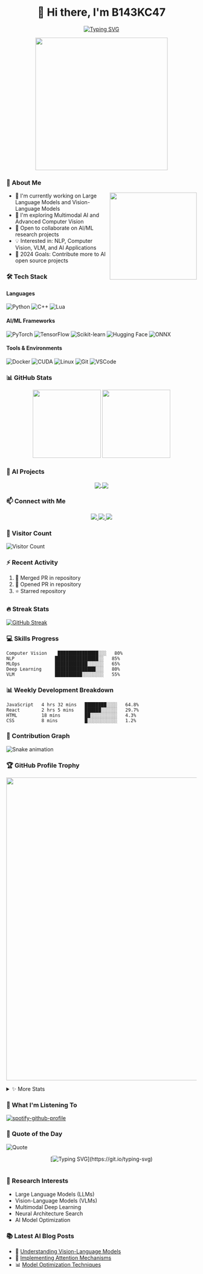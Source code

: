 <div align="center">
  
# 👋 Hi there, I'm B143KC47

[![Typing SVG](https://readme-typing-svg.herokuapp.com?font=Fira+Code&pause=1000&width=435&lines=AI+Engineer+%7C+Deep+Learning+Explorer;NLP+%7C+Computer+Vision+%7C+VLM+Developer)](https://git.io/typing-svg)

<img src="https://cdn.jsdelivr.net/gh/sun0225SUN/sun0225SUN/assets/images/coding.gif" width="350" />

</div>

### 🤖 About Me

<img align='right' src="https://media.giphy.com/media/f7omQNmgiS0ZvU8Td4/giphy.gif" width="230">

- 🔭 I'm currently working on Large Language Models and Vision-Language Models
- 🌱 I'm exploring Multimodal AI and Advanced Computer Vision
- 🤝 Open to collaborate on AI/ML research projects
- 💡 Interested in: NLP, Computer Vision, VLM, and AI Applications
- 🎯 2024 Goals: Contribute more to AI open source projects

### 🛠️ Tech Stack 

#### Languages
![Python](https://img.shields.io/badge/-Python-3776AB?style=flat-square&logo=Python&logoColor=white)
![C++](https://img.shields.io/badge/-C++-00599C?style=flat-square&logo=c%2B%2B&logoColor=white)
![Lua](https://img.shields.io/badge/-Lua-2C2D72?style=flat-square&logo=lua&logoColor=white)

#### AI/ML Frameworks
![PyTorch](https://img.shields.io/badge/-PyTorch-EE4C2C?style=flat-square&logo=PyTorch&logoColor=white)
![TensorFlow](https://img.shields.io/badge/-TensorFlow-FF6F00?style=flat-square&logo=TensorFlow&logoColor=white)
![Scikit-learn](https://img.shields.io/badge/-Scikit_Learn-F7931E?style=flat-square&logo=scikit-learn&logoColor=white)
![Hugging Face](https://img.shields.io/badge/-Hugging_Face-FFD21E?style=flat-square&logo=huggingface&logoColor=black)
![ONNX](https://img.shields.io/badge/-ONNX-005CED?style=flat-square&logo=onnx&logoColor=white)

#### Tools & Environments
![Docker](https://img.shields.io/badge/-Docker-2496ED?style=flat-square&logo=docker&logoColor=white)
![CUDA](https://img.shields.io/badge/-CUDA-76B900?style=flat-square&logo=nvidia&logoColor=white)
![Linux](https://img.shields.io/badge/-Linux-FCC624?style=flat-square&logo=linux&logoColor=black)
![Git](https://img.shields.io/badge/-Git-F05032?style=flat-square&logo=git&logoColor=white)
![VSCode](https://img.shields.io/badge/-VSCode-007ACC?style=flat-square&logo=visual-studio-code&logoColor=white)

### 📊 GitHub Stats

<div align="center">
  <img height="180em" src="https://github-readme-stats.vercel.app/api?username=B143KC47&show_icons=true&theme=radical&include_all_commits=true"/>
  <img height="180em" src="https://github-readme-stats.vercel.app/api/top-langs/?username=B143KC47&layout=compact&langs_count=8&theme=radical"/>
</div>

### 🎯 AI Projects

<div align="center">
  <a href="https://github.com/B143KC47/nlp-project">
    <img align="center" src="https://github-readme-stats.vercel.app/api/pin/?username=B143KC47&repo=nlp-project&theme=aura" />
  </a>
  <a href="https://github.com/B143KC47/vision-project">
    <img align="center" src="https://github-readme-stats.vercel.app/api/pin/?username=B143KC47&repo=vision-project&theme=aura" />
  </a>
</div>

### 📫 Connect with Me

<div align="center">
  <a href="mailto:your.email@example.com">
    <img src="https://img.shields.io/badge/-Email-red?style=flat-square&logo=gmail&logoColor=white"/>
  </a>
  <a href="https://github.com/B143KC47">
    <img src="https://img.shields.io/badge/-GitHub-181717?style=flat-square&logo=github"/>
  </a>
  <a href="https://www.linkedin.com/in/yourprofile/">
    <img src="https://img.shields.io/badge/-LinkedIn-blue?style=flat-square&logo=Linkedin&logoColor=white"/>
  </a>
</div>

### 👀 Visitor Count
![Visitor Count](https://profile-counter.glitch.me/B143KC47/count.svg)

### ⚡ Recent Activity
<!--START_SECTION:activity-->
1. 🎉 Merged PR in repository
2. 💪 Opened PR in repository
3. ⭐ Starred repository
<!--END_SECTION:activity-->

### 🔥 Streak Stats
[![GitHub Streak](https://github-readme-streak-stats.herokuapp.com/?user=B143KC47&theme=radical)](https://git.io/streak-stats)

### 💻 Skills Progress

```text
Computer Vision    ███████████████░░░   80%
NLP               ████████████████░░   85%
MLOps             ████████████░░░░░░   65%
Deep Learning     ███████████████░░░   80%
VLM               ██████████░░░░░░░░   55%
```

### 📊 Weekly Development Breakdown

```text
JavaScript   4 hrs 32 mins   ████████░░░░   64.8%
React        2 hrs 5 mins    ██████░░░░░░   29.7%
HTML         18 mins         ██░░░░░░░░░░   4.3%
CSS          8 mins          █░░░░░░░░░░░   1.2%
```

### 🐍 Contribution Graph

![Snake animation](https://github.com/{username}/B143KC47/blob/output/github-contribution-grid-snake.svg)

### 🏆 GitHub Profile Trophy

<p align="center">
  <a href="https://github.com/ryo-ma/github-profile-trophy">
    <img src="https://github-profile-trophy.vercel.app/?username=B143KC47&theme=radical&no-frame=true&row=1&&margin-w=30&no-bg=true" width="800px"/>
  </a>
</p>

<details>
  <summary>✨ More Stats</summary>
  <br>
  
  ![Metrics](https://metrics.lecoq.io/B143KC47?template=classic&base.header=0&base.activity=0&base.community=0&base.repositories=0&base.metadata=0&achievements=1&notable=1&achievements.threshold=C&achievements.secrets=true&achievements.limit=0&notable.repositories=true&config.timezone=Asia/Shanghai)

</details>

### 🎵 What I'm Listening To

[![spotify-github-profile](https://spotify-github-profile.vercel.app/api/view?uid=YOUR_SPOTIFY_ID&cover_image=true&theme=novatorem)](https://spotify-github-profile.vercel.app/api/view?uid=YOUR_SPOTIFY_ID&redirect=true)

### 💭 Quote of the Day
![Quote](https://github-readme-quotes.herokuapp.com/quote?theme=radical&animation=grow_out_in&layout=churchill)

<div align="center">

[![Typing SVG](https://readme-typing-svg.herokuapp.com?font=Handlee&center=true&vCenter=true&width=500&height=60&lines=The+traveler+often+arrives%2C+and+the+doer+often+succeeds.)](https://git.io/typing-svg)

<img src="https://cdn.jsdelivr.net/gh/eryajf/tu@main/img/image_20240420_214408.gif"
width="800"  height="3">

</div>

### 🔬 Research Interests
- Large Language Models (LLMs)
- Vision-Language Models (VLMs)
- Multimodal Deep Learning
- Neural Architecture Search
- AI Model Optimization

### 📚 Latest AI Blog Posts
<!-- BLOG-POST-LIST:START -->
- 🤖 [Understanding Vision-Language Models]()
- 🧠 [Implementing Attention Mechanisms]()
- 📊 [Model Optimization Techniques]()
<!-- BLOG-POST-LIST:END -->
